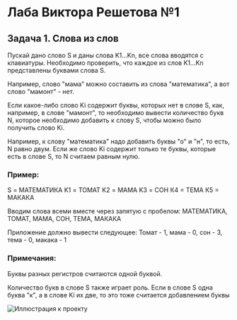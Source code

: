 # Лаба Виктора Решетова №1
## Задача 1. Слова из слов
Пускай дано слово S и даны слова K1...Kn, все слова вводятся с клавиатуры. Необходимо проверить, что каждое из слов K1...Kn представлены буквами слова S. 

Например, слово "мама" можно составить из слова "математика", а вот слово "мамонт" - нет. 

Если какое-либо слово Ki содержит буквы, которых нет в слове S, как, например, в слове "мамонт", то необходимо вывести количество букв N, которое необходимо добавить к слову S, чтобы можно было получить слово Ki. 

Например, к слову "математика" надо добавить буквы "о" и "н", то есть, N равно двум. Если же слово Ki содержит только те буквы, которые есть в слове S, то N считаем равным нулю.

### Пример:
S = МАТЕМАТИКА
K1 = ТОМАТ
K2 = МАМА
K3 = СОН
К4 = ТЕМА
К5 = МАКАКА

Вводим слова всеми вместе через запятую с пробелом:
МАТЕМАТИКА, ТОМАТ, МАМА, СОН, ТЕМА, МАКАКА

Приложение должно вывести следующее:
Томат - 1, мама - 0, сон - 3, тема - 0, макака - 1

### Примечания:
Буквы разных регистров считаются одной буквой. 

Количество букв в слове S также играет роль. Если в слове S одна буква "к", а в слове Ki их две, то это тоже считается добавлением буквы

![Иллюстрация к проекту](https://pbs.twimg.com/media/DxBpMezX4AAXDOd.jpg:large)
